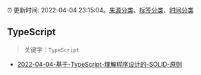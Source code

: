 :alarm_clock: 更新时间: 2022-04-04 23:15:04。[来源分类](../README.md)、[标签分类](../TAGS.md)、[时间分类](../TIMELINE.md)

## TypeScript


> 关键字：`TypeScript`



- [2022-04-04-基于-TypeScript-理解程序设计的-SOLID-原则](https://toutiao.io/k/xcqjn8w) 